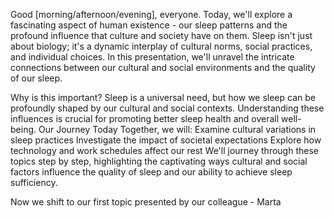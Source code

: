 Good [morning/afternoon/evening], everyone. Today, we'll explore a fascinating aspect of human existence - our sleep patterns and the profound influence that culture and society have on them. Sleep isn't just about biology; it's a dynamic interplay of cultural norms, social practices, and individual choices. In this presentation, we'll unravel the intricate connections between our cultural and social environments and the quality of our sleep.

Why is this important?
Sleep is a universal need, but how we sleep can be profoundly shaped by our cultural and social contexts. Understanding these influences is crucial for promoting better sleep health and overall well-being.
Our Journey Today
Together, we will:
Examine cultural variations in sleep practices
Investigate the impact of societal expectations
Explore how technology and work schedules affect our rest
We'll journey through these topics step by step, highlighting the captivating ways cultural and social factors influence the quality of sleep and our ability to achieve sleep sufficiency. 

Now we shift to our first topic presented by our colleague - Marta
